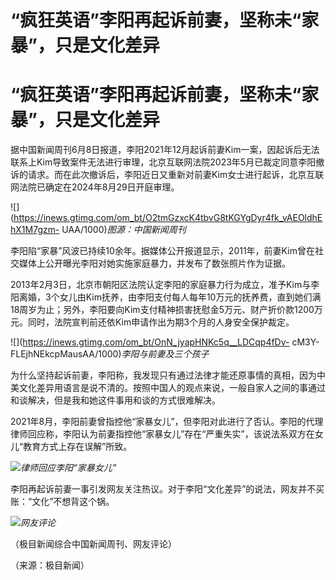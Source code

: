 # “疯狂英语”李阳再起诉前妻，坚称未“家暴”，只是文化差异

# “疯狂英语”李阳再起诉前妻，坚称未“家暴”，只是文化差异

据中国新闻周刊6月8日报道，李阳2021年12月起诉前妻Kim一案，因起诉后无法联系上Kim导致案件无法进行审理，北京互联网法院2023年5月已裁定同意李阳撤诉的请求。而在此次撤诉后，李阳近日又重新对前妻Kim女士进行起诉，北京互联网法院已确定在2024年8月29日开庭审理。

![](https://inews.gtimg.com/om_bt/O2tmGzxcK4tbvG8tKGYgDyr4fk_vAEOldhEhX1M7gzm-
UAA/1000)_图源：中国新闻周刊_

李阳陷“家暴”风波已持续10余年。据媒体公开报道显示，2011年，前妻Kim曾在社交媒体上公开曝光李阳对她实施家庭暴力，并发布了数张照片作为证据。

2013年2月3日，北京市朝阳区法院认定李阳的家庭暴力行为成立，准予Kim与李阳离婚，3个女儿由Kim抚养，由李阳支付每人每年10万元的抚养费，直到她们满18周岁为止；另外，李阳要向Kim支付精神损害抚慰金5万元、财产折价款1200万元。同时，法院宣判前还依Kim申请作出为期3个月的人身安全保护裁定。

![](https://inews.gtimg.com/om_bt/OnN_jyapHNKc5q__LDCqp4fDv-
cM3Y-FLEjhNEkcpMausAA/1000)_李阳与前妻及三个孩子_

为什么坚持起诉前妻，李阳称，我发现只有通过法律才能还原事情的真相，因为中美文化差异用语言是说不清的。按照中国人的观点来说，一般自家人之间的事通过和谈解决，但是我和她这件事用和谈的方式很难解决。

2021年8月，李阳前妻曾指控他“家暴女儿”，但李阳对此进行了否认。李阳的代理律师回应称，李阳认为前妻指控他“家暴女儿”存在“严重失实”，该说法系双方在女儿“教育方式上存在误解”所致。

![](https://inews.gtimg.com/om_bt/O4juut3Yn1i6Uu3Satz2mx5jQvjNl3aUcOoAWUj9WbHXoAA/1000)_律师回应李阳“家暴女儿”_

李阳再起诉前妻一事引发网友关注热议。对于李阳“文化差异”的说法，网友并不买账：“文化”不想背这个锅。

![](https://inews.gtimg.com/om_bt/OtC11-A-_cApNqa3djBvMraHPhZ5RSDCxD53uF0kuJH_kAA/1000)_网友评论_

（极目新闻综合中国新闻周刊、网友评论）

（来源：极目新闻）

